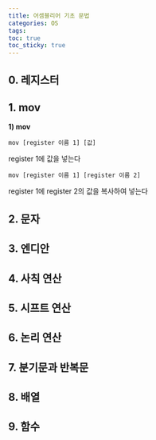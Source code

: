 ```yaml
---
title: 어셈블리어 기초 문법
categories: OS
tags: 
toc: true
toc_sticky: true
---
```


## **0. 레지스터**



## **1. mov**

**1) mov**
```
mov [register 이름 1] [값]  
```
register 1에 값을 넣는다
```
mov [register 이름 1] [register 이름 2]
```
register 1에 register 2의 값을 복사하여 넣는다

## 2. 문자
## 3. 엔디안
## 4. 사칙 연산
## 5. 시프트 연산
## 6. 논리 연산
## 7. 분기문과 반복문
## 8. 배열
## 9. 함수



